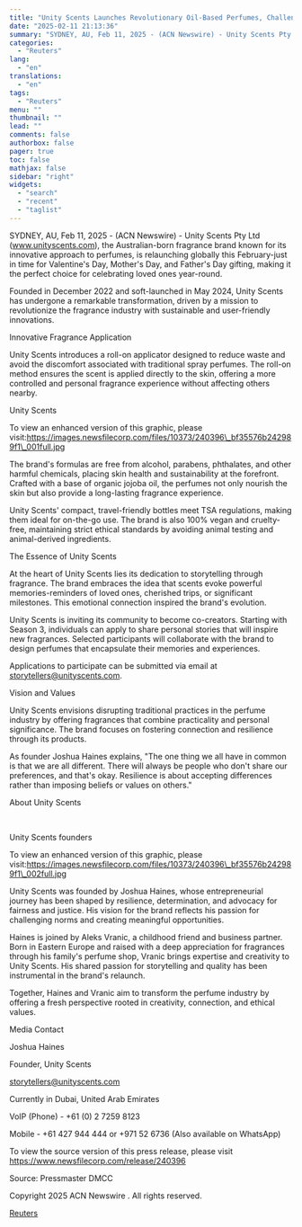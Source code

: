 ```yaml
---
title: "Unity Scents Launches Revolutionary Oil-Based Perfumes, Challenging Industry Norms"
date: "2025-02-11 21:13:36"
summary: "SYDNEY, AU, Feb 11, 2025 - (ACN Newswire) - Unity Scents Pty Ltd (www.unityscents.com), the Australian-born fragrance brand known for its innovative approach to perfumes, is relaunching globally this February-just in time for Valentine's Day, Mother's Day, and Father's Day gifting, making it the perfect choice for celebrating loved ones..."
categories:
  - "Reuters"
lang:
  - "en"
translations:
  - "en"
tags:
  - "Reuters"
menu: ""
thumbnail: ""
lead: ""
comments: false
authorbox: false
pager: true
toc: false
mathjax: false
sidebar: "right"
widgets:
  - "search"
  - "recent"
  - "taglist"
---
```


SYDNEY, AU, Feb 11, 2025 - (ACN Newswire) - Unity Scents Pty Ltd (www.unityscents.com), the Australian-born fragrance brand known for its innovative approach to perfumes, is relaunching globally this February-just in time for Valentine's Day, Mother's Day, and Father's Day gifting, making it the perfect choice for celebrating loved ones year-round.

Founded in December 2022 and soft-launched in May 2024, Unity Scents has undergone a remarkable transformation, driven by a mission to revolutionize the fragrance industry with sustainable and user-friendly innovations.

Innovative Fragrance Application

Unity Scents introduces a roll-on applicator designed to reduce waste and avoid the discomfort associated with traditional spray perfumes. The roll-on method ensures the scent is applied directly to the skin, offering a more controlled and personal fragrance experience without affecting others nearby.

Unity Scents

To view an enhanced version of this graphic, please visit:https://images.newsfilecorp.com/files/10373/240396\_bf35576b242989f1\_001full.jpg

The brand's formulas are free from alcohol, parabens, phthalates, and other harmful chemicals, placing skin health and sustainability at the forefront. Crafted with a base of organic jojoba oil, the perfumes not only nourish the skin but also provide a long-lasting fragrance experience.

Unity Scents' compact, travel-friendly bottles meet TSA regulations, making them ideal for on-the-go use. The brand is also 100% vegan and cruelty-free, maintaining strict ethical standards by avoiding animal testing and animal-derived ingredients.

The Essence of Unity Scents

At the heart of Unity Scents lies its dedication to storytelling through fragrance. The brand embraces the idea that scents evoke powerful memories-reminders of loved ones, cherished trips, or significant milestones. This emotional connection inspired the brand's evolution.

Unity Scents is inviting its community to become co-creators. Starting with Season 3, individuals can apply to share personal stories that will inspire new fragrances. Selected participants will collaborate with the brand to design perfumes that encapsulate their memories and experiences.

Applications to participate can be submitted via email at storytellers@unityscents.com.

Vision and Values

Unity Scents envisions disrupting traditional practices in the perfume industry by offering fragrances that combine practicality and personal significance. The brand focuses on fostering connection and resilience through its products.

As founder Joshua Haines explains, "The one thing we all have in common is that we are all different. There will always be people who don't share our preferences, and that's okay. Resilience is about accepting differences rather than imposing beliefs or values on others."

About Unity Scents

​​

Unity Scents founders

To view an enhanced version of this graphic, please visit:https://images.newsfilecorp.com/files/10373/240396\_bf35576b242989f1\_002full.jpg

Unity Scents was founded by Joshua Haines, whose entrepreneurial journey has been shaped by resilience, determination, and advocacy for fairness and justice. His vision for the brand reflects his passion for challenging norms and creating meaningful opportunities.

Haines is joined by Aleks Vranic, a childhood friend and business partner. Born in Eastern Europe and raised with a deep appreciation for fragrances through his family's perfume shop, Vranic brings expertise and creativity to Unity Scents. His shared passion for storytelling and quality has been instrumental in the brand's relaunch.

Together, Haines and Vranic aim to transform the perfume industry by offering a fresh perspective rooted in creativity, connection, and ethical values.

Media Contact

Joshua Haines

Founder, Unity Scents

storytellers@unityscents.com

Currently in Dubai, United Arab Emirates

VoIP (Phone) - +61 (0) 2 7259 8123

Mobile - +61 427 944 444 or +971 52 6736 (Also available on WhatsApp)

To view the source version of this press release, please visit https://www.newsfilecorp.com/release/240396

Source: Pressmaster DMCC

Copyright 2025 ACN Newswire . All rights reserved.

[Reuters](https://www.tradingview.com/news/reuters.com,2025-02-11:newsml_ACN95935a:0-unity-scents-launches-revolutionary-oil-based-perfumes-challenging-industry-norms/)
